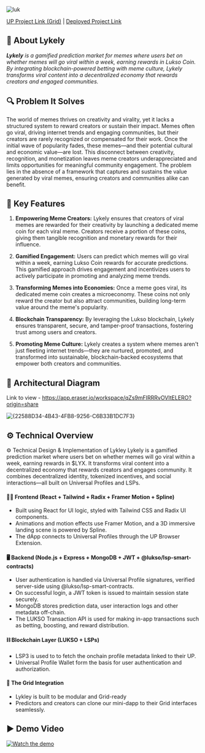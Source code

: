 ![luk](https://github.com/user-attachments/assets/e8bd0102-c453-4163-94fe-6fc836efb054)

<a href="https://universaleverything.io/0x2FB1bF725c16D88fA3d124B09a72715069363DD3?network=testnet&assetGroup=grid">UP Project Link (Grid)</a> | 
<a href="https://lykely.vercel.app/">Deployed Project Link</a>

## 🚀 **About Lykely**  

*<b>Lykely</b> is a gamified prediction market for memes where users bet on whether memes will go viral within a week, earning rewards in Lukso Coin. By integrating blockchain-powered betting with meme culture, Lykely transforms viral content into a decentralized economy that rewards creators and engaged communities.*

## **🔍 Problem It Solves**  
The world of memes thrives on creativity and virality, yet it lacks a structured system to reward creators or sustain their impact. Memes often go viral, driving internet trends and engaging communities, but their creators are rarely recognized or compensated for their work. Once the initial wave of popularity fades, these memes—and their potential cultural and economic value—are lost. This disconnect between creativity, recognition, and monetization leaves meme creators underappreciated and limits opportunities for meaningful community engagement. The problem lies in the absence of a framework that captures and sustains the value generated by viral memes, ensuring creators and communities alike can benefit.

## **🎯 Key Features**  

1. **Empowering Meme Creators:** Lykely ensures that creators of viral memes are rewarded for their creativity by launching a dedicated meme coin for each viral meme. Creators receive a portion of these coins, giving them tangible recognition and monetary rewards for their influence.

2. **Gamified Engagement:** Users can predict which memes will go viral within a week, earning Lukso Coin rewards for accurate predictions. This gamified approach drives engagement and incentivizes users to actively participate in promoting and analyzing meme trends.

3. **Transforming Memes into Economies:** Once a meme goes viral, its dedicated meme coin creates a microeconomy. These coins not only reward the creator but also attract communities, building long-term value around the meme's popularity.

4. **Blockchain Transparency:** By leveraging the Lukso blockchain, Lykely ensures transparent, secure, and tamper-proof transactions, fostering trust among users and creators.

5. **Promoting Meme Culture:** Lykely creates a system where memes aren't just fleeting internet trends—they are nurtured, promoted, and transformed into sustainable, blockchain-backed ecosystems that empower both creators and communities.

## **🧱 Architectural Diagram** 
Link to view - https://app.eraser.io/workspace/qZs9mFIRRRvOVItELERO?origin=share


![{22588D34-4B43-4FB8-9256-C6B33B1DC7F3}](https://github.com/user-attachments/assets/d7d7ee8e-5063-4178-9730-321878f5174d)



## **⚙️ Technical Overview**

⚙ Technical Design & Implementation of Lykley
Lykely is a gamified prediction market where users bet on whether memes will go viral within a week, earning rewards in $LYX. It transforms viral content into a decentralized economy that rewards creators and engages community. It combines decentralized identity, tokenized incentives, and social interactions—all built on Universal Profiles and LSPs.

#### 🧑‍💻 Frontend (React + Tailwind + Radix + Framer Motion + Spline)
- Built using React for UI logic, styled with Tailwind CSS and Radix UI components.
- Animations and motion effects use Framer Motion, and a 3D immersive landing scene is powered by Spline.
- The dApp connects to Universal Profiles through the UP Browser Extension.


#### 🖥️  Backend (Node.js + Express + MongoDB + JWT + @lukso/lsp-smart-contracts)
- User authentication is handled via Universal Profile signatures, verified server-side using @lukso/lsp-smart-contracts.
- On successful login, a JWT token is issued to maintain session state securely.
- MongoDB stores prediction data, user interaction logs and other metadata off-chain.
- The LUKSO Transaction API is used for making in-app transactions such as betting, boosting, and reward distribution.


#### ⛓️ Blockchain Layer (LUKSO + LSPs)
- LSP3 is used to to fetch the onchain profile metadata linked to their UP.
- Universal Profile Wallet form the basis for user authentication and authorization.

#### 🧱 The Grid Integration
- Lykley is built to be modular and Grid-ready
- Predictors and creators can clone our mini-dapp to their Grid interfaces seamlessly.


## ▶️ Demo Video

[![Watch the demo](https://img.youtube.com/vi/bSleWv9Qw8o/0.jpg)](https://youtu.be/bSleWv9Qw8o?si=TjWgB2Kcluy6u2y6)
